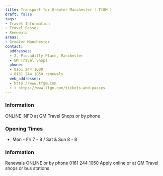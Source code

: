 ```yaml
---
title: Transport for Greater Manchester ( TfGM )
draft: false
tags:
- Travel Information
- Travel Passes
- Renewals
areas:
- Greater Manchester
contact:
  addresses:
  - 2, Piccadilly Place, Manchester
  - GM Travel Shops
  phone:
  - 0161 244 1000
  = 0161 244 1050 renewals
  web_addresses:
  - http://www.tfgm.com
  - - https://www.tfgm.com/tickets-and-passes
---
```


### Information
ONLINE INFO at GM Travel Shops or by phone

### Opening Times
* Mon - Fri 7 - 8 / Sat & Sun 8 - 8

### Information
Renewals ONLINE or by phone 0161 244 1050
Apply online or at GM Travel shops or bus stations